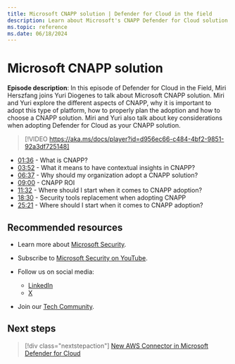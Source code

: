 ```yaml
---
title: Microsoft CNAPP solution | Defender for Cloud in the field
description: Learn about Microsoft's CNAPP Defender for Cloud solution.
ms.topic: reference
ms.date: 06/18/2024
---
```


# Microsoft CNAPP solution

**Episode description**: In this episode of Defender for Cloud in the Field, Miri Herszfang joins Yuri Diogenes to talk about Microsoft CNAPP solution. Miri and Yuri explore the different aspects of CNAPP, why it is important to adopt this type of platform, how to properly plan the adoption and how to choose a CNAPP solution. Miri and Yuri also talk about key considerations when adopting Defender for Cloud as your CNAPP solution.
  

> [!VIDEO https://aka.ms/docs/player?id=d956ec66-c484-4bf2-9851-92a3df725148]

- [01:36](/shows/mdc-in-the-field/microsoft-cnapp#time=01m36s) - What is CNAPP?
- [03:52](/shows/mdc-in-the-field/microsoft-cnapp#time=03m52s) - What it means to have contextual insights in CNAPP?
- [06:37](/shows/mdc-in-the-field/microsoft-cnapp#time=06m37s) - Why should my organization adopt a CNAPP solution?
- [09:00](/shows/mdc-in-the-field/microsoft-cnapp#time=09m00s) - CNAPP ROI
- [11:32](/shows/mdc-in-the-field/microsoft-cnapp#time=11m32s) - Where should I start when it comes to CNAPP adoption?
- [18:30](/shows/mdc-in-the-field/microsoft-cnapp#time=18m30s) - Security tools replacement when adopting CNAPP
- [25:21](/shows/mdc-in-the-field/microsoft-cnapp#time=25m21s) - Where should I start when it comes to CNAPP adoption?

## Recommended resources

- Learn more about [Microsoft Security](https://msft.it/6002T9HQY).
- Subscribe to [Microsoft Security on YouTube](https://www.youtube.com/playlist?list=PL3ZTgFEc7LysiX4PfHhdJPR7S8mGO14YS).

- Follow us on social media:

  - [LinkedIn](https://www.linkedin.com/showcase/microsoft-security/)
  - [X](https://x.com/msftsecurity)

- Join our [Tech Community](https://aka.ms/SecurityTechCommunity).

## Next steps

> [!div class="nextstepaction"]
> [New AWS Connector in Microsoft Defender for Cloud](episode-forty-nine.md)
